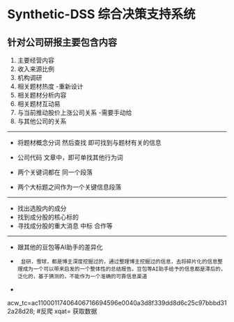 # Synthetic-DSS  综合决策支持系统

## 针对公司研报主要包含内容
1. 主要经营内容
2. 收入来源比例
3. 机构调研
4. 相关题材热度 -重新设计
5. 相关题材分析内容
6. 相关题材互动易
7. 与当前推动股价上涨公司关系 -需要手动给
8. 与其他公司的关系



------------------------------
- 将题材概念分词 然后查找 即可找到与题材有关的信息

- 公司代码   文章中，即可单找其他行为词
- 两个关键词都在 同一个段落

- 两个大标题之间作为一个关键信息段落


------------------------------
- 找出选股内的成分
- 找到成分股的核心标的
- 寻找成分股的重大消息 中标 合作等
-------------------------------------
- 跟其他的豆包等AI助手的差异化
-      韭研，雪球，都是博主深度挖掘过的，通过整理博主挖掘过的信息，去将碎片化的信息整理成为一个可以带来启发的一个整体性的总结报告。豆包等AI助手给予的信息都是滞后的，泛化的，基于猜测的，不能作为一个准确的可靠信息渠道
-      
acw_tc=ac11000117406406716694596e0040a3d8f339dd8d6c25c97bbbd312a28d28;  #反爬
xqat= 获取数据